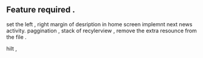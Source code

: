 ## Feature required .

set the left , right margin of desription in home screen 
implemnt next news activity. 
paggination , stack of recylerview , remove the extra resounce from the file .

hilt ,

